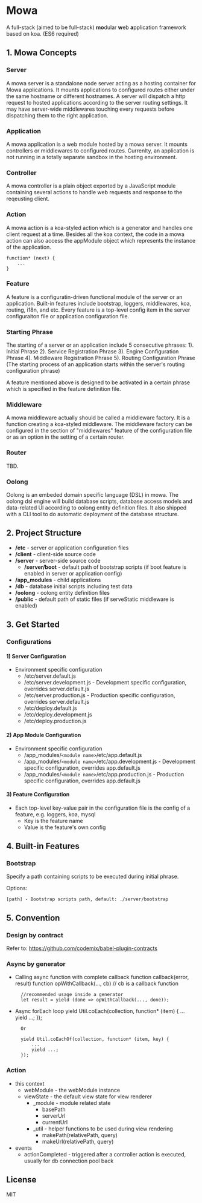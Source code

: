 # Mowa

  A full-stack (aimed to be full-stack) **mo**dular **w**eb **a**pplication framework based on koa. (ES6 required)

## 1. Mowa Concepts

### Server
A mowa server is a standalone node server acting as a hosting container for Mowa applications. It mounts applications to configured routes either under the same hostname or different hostnames. A server will dispatch a http request to hosted applications according to the server routing settings. It may have server-wide middlewares touching every requests before dispatching them to the right application.

### Application
A mowa application is a web module hosted by a mowa server. It mounts controllers or middlewares to configured routes. Currenlty, an application is not running in a totally separate sandbox in the hosting environment.

### Controller
A mowa controller is a plain object exported by a JavaScript module containing several actions to handle web requests and response to the reqeusting client.

### Action
A mowa action is a koa-styled action which is a generator and handles one client request at a time. Besides all the koa context, the code in a mowa action can also access the appModule object which represents the instance of the application.

	function* (next) {
    	...
    }

### Feature
A feature is a configuratin-driven functional module of the server or an application. Built-in features include bootstrap, loggers, middlewares, koa, routing, i18n, and etc. Every feature is a top-level config item in the server configuraiton file or application configuration file.

### Starting Phrase

The starting of a server or an application include 5 consecutive phrases:
1). Initial Phrase
2). Service Registration Phrase
3). Engine Configuration Phrase
4). Middleware Registration Phrase
5). Routing Configuration Phrase (The starting process of an application starts within the server's routing configuration phrase)

A feature mentioned above is designed to be activated in a certain phrase which is specified in the feature definition file.

### Middleware
A mowa middleware actually should be called a middleware factory. It is a function creating a koa-styled middleware. The middleware factory can be configured in the section of "middlewares" feature of the configuration file or as an option in the setting of a certain router.

### Router
TBD.

### Oolong
Oolong is an embeded domain specific language (DSL) in mowa. The oolong dsl engine will build database scripts, database access models and data-related UI according to oolong entity definition files. It also shipped with a CLI tool to do automatic deployment of the database structure.

## 2. Project Structure

* **/etc** - server or application configuration files
* **/client** - client-side source code
* **/server** - server-side source code
	* **/server/boot** - default path of bootstrap scripts (if boot feature is enabled in server or application config)
* **/app_modules** - child applications
* **/db** - database initial scripts including test data
* **/oolong** - oolong entity definition files
* **/public** - default path of static files (if serveStatic middleware is enabled)


## 3. Get Started

### Configurations

#### 1) Server Configuration

* Environment specific configuration
	* /etc/server.default.js
	* /etc/server.development.js - Development specific configuration, overrides server.default.js
	* /etc/server.production.js - Production specific configuration, overrides server.default.js
	* /etc/deploy.default.js
	* /etc/deploy.development.js
	* /etc/deploy.production.js

#### 2) App Module Configuration

* Environment specific configuration
	* /app_modules/`<module name>`/etc/app.default.js
	* /app_modules/`<module name>`/etc/app.development.js - Development specific configuration, overrides app.default.js
	* /app_modules/`<module name>`/etc/app.production.js - Production specific configuration, overrides app.default.js

#### 3) Feature Configuration
* Each top-level key-value pair in the configuration file is the config of a feature, e.g. loggers, koa, mysql
	* Key is the feature name
	* Value is the feature's own config

## 4. Built-in Features

### Bootstrap

Specify a path containing scripts to be executed during initial phrase. 

Options:

	[path] - Bootstrap scripts path, default: ./server/bootstrap

## 5. Convention

### Design by contract

Refer to: https://github.com/codemix/babel-plugin-contracts

### Async by generator

* Calling async function with complete callback
		function callback(error, result)
        function opWithCallback(..., cb) // cb is a callback function
        
        //recommended usage inside a generator
        let result = yield (done => opWithCallback(..., done));
        
* Async forEach loop
		yield Util.coEach(collection, function* (item) {
            ...
            yield ...;
        });        
        
        Or
        
        yield Util.coEachOf(collection, function* (item, key) {
            ...
            yield ...;
        });      
        
     


### Action
* this context
    * webModule - the webModule instance
    * viewState - the default view state for view renderer
    	* _module - module related state
    		* basePath
    		* serverUrl
    		* currentUrl
    	* _util - helper functions to be used during view rendering
    		* makePath(relativePath, query)
    		* makeUrl(relativePath, query)
* events
    * actionCompleted - triggered after a controller action is executed, usually for db connection pool back




## License

  MIT